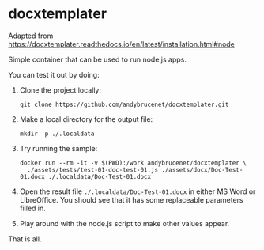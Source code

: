 docxtemplater
=============

Adapted from https://docxtemplater.readthedocs.io/en/latest/installation.html#node

Simple container that can be used to run node.js apps.

You can test it out by doing:

1. Clone the project locally:

    ```
    git clone https://github.com/andybrucenet/docxtemplater.git
    ```
1. Make a local directory for the output file:

    ```
    mkdir -p ./.localdata
    ```
1. Try running the sample:

    ```
    docker run --rm -it -v $(PWD):/work andybrucenet/docxtemplater \
      ./assets/tests/test-01-doc-test-01.js ./assets/docx/Doc-Test-01.docx ./.localdata/Doc-Test-01.docx
    ```

1. Open the result file `./.localdata/Doc-Test-01.docx` in either MS Word or LibreOffice. You should see that it has some replaceable parameters filled in.

1. Play around with the node.js script to make other values appear.

That is all.

